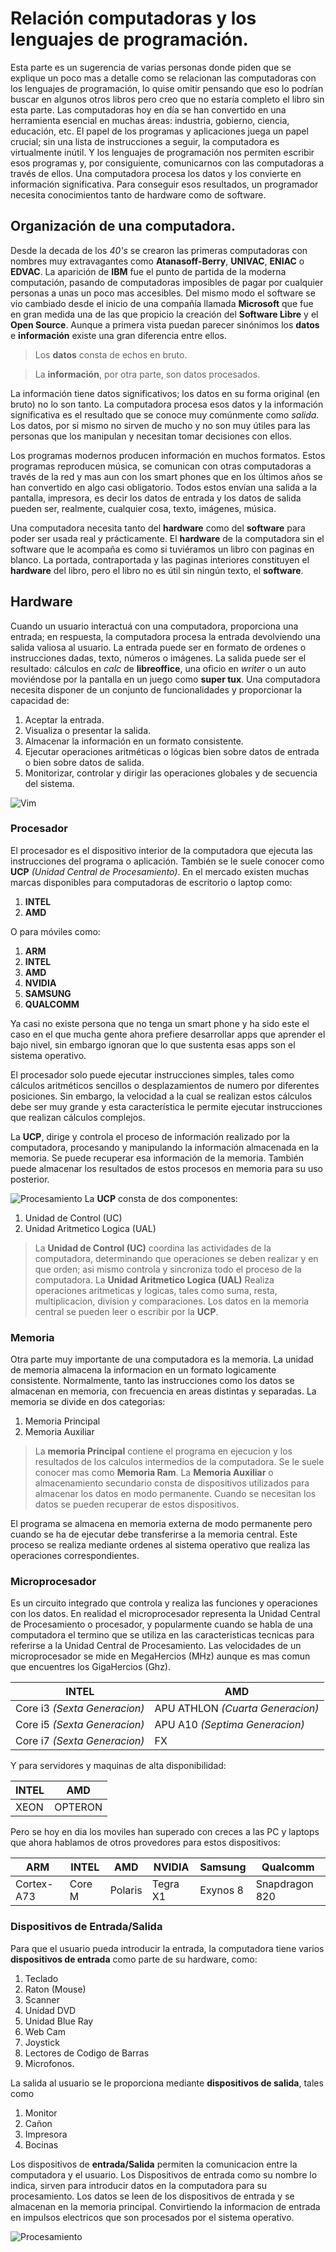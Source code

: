 # Relación computadoras y los lenguajes de programación.
Esta parte es un sugerencia de varias personas donde piden que se explique un poco mas a detalle como se relacionan las computadoras con los lenguajes de programación, lo quise omitir pensando que eso lo podrían buscar en algunos otros libros pero creo que no estaría completo el libro sin esta parte.
Las computadoras hoy en día se han convertido en una herramienta esencial en muchas áreas: industria, gobierno, ciencia, educación, etc. El papel de los programas y aplicaciones juega un papel crucial; sin una lista de instrucciones a seguir, la computadora es virtualmente inútil. Y los lenguajes de programación nos permiten escribir esos programas y, por consiguiente, comunicarnos con las computadoras a través de ellos.
Una computadora procesa los datos y los convierte en información significativa. Para conseguir esos resultados, un programador necesita conocimientos tanto de hardware como de software.

## Organización de una computadora.
Desde la decada de los *40's* se crearon las primeras computadoras con nombres muy extravagantes como **Atanasoff-Berry**, **UNIVAC**, **ENIAC** o **EDVAC**.
La aparición de **IBM** fue el punto de partida de la moderna computación, pasando de computadoras imposibles de pagar por cualquier personas a unas un poco mas accesibles. Del mismo modo el software se vio cambiado desde el inicio de una compañía llamada **Microsoft** que fue en gran medida una de las que propicio la creación del **Software Libre** y el **Open Source**.
Aunque a primera vista puedan parecer sinónimos los **datos** e **información** existe una gran diferencia entre ellos.

> Los **datos** consta de echos en bruto. 

> La **información**, por otra parte, son datos procesados.

La información tiene datos significativos; los datos en su forma original (en bruto) no lo son tanto. La computadora procesa esos datos y la información significativa es el resultado que se conoce muy comúnmente como *salida*.
Los datos, por si mismo no sirven de mucho y no son muy útiles para las personas que los manipulan y necesitan tomar decisiones con ellos.

Los programas modernos producen información en muchos formatos. Estos programas reproducen música, se comunican con otras computadoras a través de la red y mas aun con los smart phones que en los últimos años se han convertido en algo casi obligatorio. Todos estos envían una salida a la pantalla, impresora, es decir los datos de entrada y los datos de salida pueden ser, realmente, cualquier cosa, texto, imágenes, música.

Una computadora necesita tanto del **hardware** como del **software** para poder ser usada real y prácticamente. El **hardware** de la computadora sin el software que le acompaña es como si tuviéramos un libro con paginas en blanco. La portada, contraportada y las paginas interiores constituyen el **hardware** del libro, pero el libro no es útil sin ningún texto, el **software**.

## Hardware
Cuando un usuario interactuá con una computadora, proporciona una entrada; en respuesta, la computadora procesa la entrada devolviendo una salida valiosa al usuario. La entrada puede ser en formato de ordenes o instrucciones dadas, texto, números o imágenes. La salida puede ser el resultado: cálculos en *calc* de **libreoffice**, una oficio en *writer* o un auto moviéndose por la pantalla en un juego como **super tux**. Una computadora necesita disponer de un conjunto de funcionalidades y proporcionar la capacidad de:

1. Aceptar la entrada.
2. Visualiza o presentar la salida.
3. Almacenar la información en un formato consistente.
4. Ejecutar operaciones aritméticas o lógicas bien sobre datos de entrada o bien sobre datos de salida.
5. Monitorizar, controlar y dirigir las operaciones globales y de secuencia del sistema.

![Vim](/Imagenes/Arquitectura/CPU.svg)
### Procesador
El procesador es el dispositivo interior de la computadora que ejecuta las instrucciones del programa o aplicación. También se le suele conocer como **UCP** *(Unidad Central de Procesamiento)*. En el mercado existen muchas marcas disponibles para computadoras de escritorio o laptop como:

1. **INTEL**
2. **AMD**

O para móviles como:

1. **ARM**
2. **INTEL**
3. **AMD**
4. **NVIDIA**
5. **SAMSUNG**
6. **QUALCOMM**

Ya casi no existe persona que no tenga un smart phone y ha sido este el caso en el que mucha gente ahora prefiere desarrollar apps que aprender el bajo nivel, sin embargo ignoran que lo que sustenta esas apps son el sistema operativo.

El procesador solo puede ejecutar instrucciones simples, tales como cálculos aritméticos sencillos o desplazamientos de numero por diferentes posiciones. Sin embargo, la velocidad a la cual se realizan estos cálculos debe ser muy grande y esta característica le permite ejecutar instrucciones que realizan cálculos complejos.

La **UCP**, dirige y controla el proceso de información realizado por la computadora, procesando y manipulando la información almacenada en la memoria. Se puede recuperar esa información de la memoria. También puede almacenar los resultados de estos procesos en memoria para su uso posterior.

![Procesamiento](/Imagenes/Arquitectura/Procesamiento.svg)
La **UCP** consta de dos componentes:

1. Unidad de Control (UC)
2. Unidad Aritmetico Logica (UAL)

> La **Unidad de Control (UC)** coordina las actividades de la computadora, determinando que operaciones se deben realizar y en que orden; asi mismo controla y sincroniza todo el proceso de la computadora.
> La **Unidad Aritmetico Logica (UAL)** Realiza operaciones aritmeticas y logicas, tales como suma, resta, multiplicacion, division y comparaciones. Los datos en la memoria central se pueden leer o escribir por la **UCP**.

### Memoria

Otra parte muy importante de una computadora es la memoria. La unidad de memoria almacena la informacion en un formato logicamente consistente. Normalmente, tanto las instrucciones como los datos se almacenan en memoria, con frecuencia en areas distintas y separadas. La memoria se divide en dos categorias:

1. Memoria Principal
2. Memoria Auxiliar

> La **memoria Principal** contiene el programa en ejecucion y los resultados de los calculos intermedios de la computadora. Se le suele conocer mas como **Memoria Ram**.
> La **Memoria Auxiliar** o almacenamiento secundario consta de dispositivos utilizados para almacenar los datos en modo permanente. Cuando se necesitan los datos se pueden recuperar de estos dispositivos.

El programa se almacena en memoria externa de modo permanente pero cuando se ha de ejecutar debe transferirse a la memoria central. Este proceso se realiza mediante ordenes al sistema operativo que realiza las operaciones correspondientes.

### Microprocesador
Es un circuito integrado que controla y realiza las funciones y operaciones con los datos. En realidad el microprocesador representa la Unidad Central de Procesamiento o procesador, y popularmente cuando se habla de una computadora el termino que se utiliza en las caracteristicas tecnicas para referirse a la Unidad Central de Procesamiento.
Las velocidades de un microprocesador se mide en MegaHercios (MHz) aunque es mas comun que encuentres los GigaHercios (Ghz).

| **INTEL** | **AMD** |
| -- | -- |
| Core i3 *(Sexta Generacion)* | APU ATHLON *(Cuarta Generacion)* |
| Core i5 *(Sexta Generacion)* | APU A10 *(Septima Generacion)* |
| Core i7 *(Sexta Generacion)* | FX | 

Y para servidores y maquinas de alta disponibilidad:

| **INTEL** | **AMD** |
| -- | -- |
| XEON | OPTERON |

Pero se hoy en dia los moviles han superado con creces a las PC y laptops que ahora hablamos de otros provedores para estos dispositivos:

| **ARM** | **INTEL** | **AMD** | **NVIDIA** | **Samsung** | **Qualcomm** |
| -- | -- | -- | -- | -- | -- |
| Cortex-A73 | Core M | Polaris | Tegra X1 | Exynos 8 | Snapdragon 820 |

### Dispositivos de Entrada/Salida
Para que el usuario pueda introducir la entrada, la computadora tiene varios **dispositivos de entrada** como parte de su hardware, como:

1. Teclado
2. Raton (Mouse)
3. Scanner
5. Unidad DVD
6. Unidad Blue Ray
7. Web Cam
8. Joystick
9. Lectores de Codigo de Barras
10. Microfonos.

La salida al usuario se le proporciona mediante **dispositivos de salida**, tales como

1. Monitor
2. Cañon
3. Impresora
4. Bocinas

Los dispositivos de **entrada/Salida** permiten la comunicacion entre la computadora y el usuario. Los Dispositivos de entrada como su nombre lo indica, sirven para introducir datos en la computadora para su procesamiento. Los datos se leen de los dispositivos de entrada y se almacenan en la memoria principal. Convirtiendo la informacion de entrada en impulsos electricos que son procesados por el sistema operativo.

![Procesamiento](/Imagenes/Arquitectura/IO.svg)



